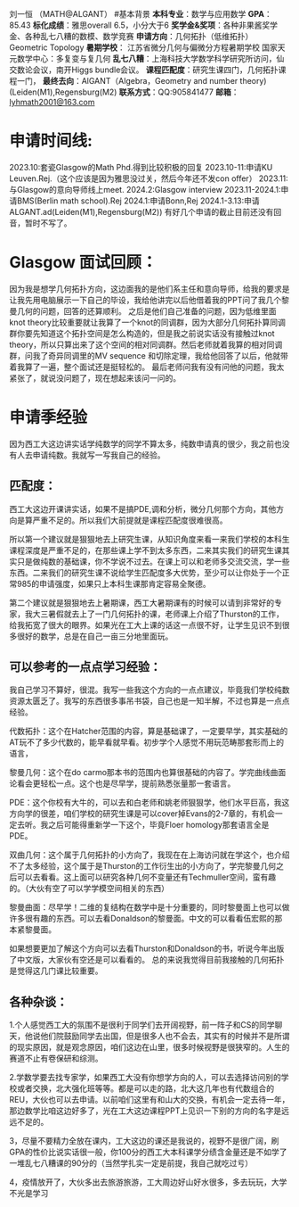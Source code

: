 刘一恒 （MATH@ALGANT）
#基本背景
**本科专业**：数学与应用数学
**GPA**：85.43
**标化成绩**：雅思overall 6.5，小分大于6
**奖学金&奖项**：各种非果酱奖学金、各种乱七八糟的数模、数学竞赛
**申请方向**：几何拓扑（低维拓扑） Geometric Topology
**暑期学校**：
江苏省微分几何与偏微分方程暑期学校
国家天元数学中心：多复变与复几何
**乱七八糟**：上海科技大学数学科学研究所访问，仙交数论会议，南开Higgs bundle会议。
**课程匹配度**：研究生课四门，几何拓扑课程一门，
**最终去向**：AlGANT（Algebra，Geometry and number theory)(Leiden(M1),Regensburg(M2)
**联系方式**：QQ:905841477
**邮箱**：lyhmath2001@163.com

# 申请时间线:
2023.10:套瓷Glasgow的Math Phd.得到比较积极的回复
2023.10-11:申请KU Leuven.Rej.（这个应该是因为雅思没过关，然后今年还不发con offer）
2023.11:与Glasgow的意向导师线上meet.
2024.2:Glasgow interview
2023.11-2024.1:申请BMS(Berlin math school).Rej
2024.1:申请Bonn,Rej
2024.1-3.13:申请ALGANT.ad(Leiden(M1),Regensburg(M2))
有好几个申请的截止目前还没有回音，暂时不写了。

# Glasgow 面试回顾：
因为我是想学几何拓扑方向，这边面我的是他们系主任和意向导师，给我的要求是让我先用电脑展示一下自己的毕设，我给他讲完以后他借着我的PPT问了我几个黎曼几何的问题，回答的还算顺利。
   之后是他们自己准备的问题，因为低维里面knot theory比较重要就让我算了一个knot的同调群，因为大部分几何拓扑算同调群你要先知道这个拓扑空间是怎么构造的，但是我之前说实话没有接触过knot theory，所以只算出来了这个空间的相对同调群。然后老师就着我算的相对同调群，问我了奇异同调里的MV sequence 和切除定理，我给他回答了以后，他就带着我算了一遍，整个面试还是挺轻松的。
   最后老师问我有没有问他的问题，我太紧张了，就说没问题了，现在想起来该问一问的。

   # 申请季经验
因为西工大这边讲实话学纯数学的同学不算太多，纯数申请真的很少，我之前也没有人去申请纯数。我就写一写我自己的经验。

## 匹配度：
西工大这边开课讲实话，如果不是搞PDE,调和分析，微分几何那个方向，其他方向是算严重不足的。所以我们大前提就是课程匹配度很难很高。

所以第一个建议就是狠狠地去上研究生课，从知识角度来看一来我们学校的本科生课程深度是严重不足的，在那些课上学不到太多东西，二来其实我们的研究生课其实只是做纯数的基础课，你不学说不过去。在课上可以和老师多交流交流，学一些东西。二来我们的研究生课不说给学生匹配度多大优势，至少可以让你处于一个正常985的申请强度，如果只上本科生课那肯定容易全聚德。

第二个建议就是狠狠地去上暑期课，西工大暑期课有的时候可以请到非常好的专家，我大三暑假就去上了一门几何拓扑的课，老师课上介绍了Thurston的工作，给我拓宽了很大的眼界。如果光在工大上课的话这一点很不好，让学生见识不到很多很好的数学，总是在自己一亩三分地里面玩。

## 可以参考的一点点学习经验：
我自己学习不算好，很混。我写一些我这个方向的一点点建议，毕竟我们学校纯数资源太匮乏了。我写的东西很多事吊书袋，自己也是一知半解，不过也算是一点点经验。

代数拓扑：这个在Hatcher范围的内容，算是基础课了，一定要早学，其实基础的AT玩不了多少代数的，能早看就早看。初步学个人感觉不用玩范畴那套形而上的语言，

黎曼几何：这个在do carmo那本书的范围内也算很基础的内容了。学完曲线曲面论看会更轻松一点。这个也是尽早学，提前熟悉张量那一套语言。

PDE：这个你校有大牛的，可以去和白老师和姚老师狠狠学，他们水平巨高，我这方向学的很差，咱们学校的研究生课是可以cover掉Evans的2-7章的，有机会一定去听。我之后可能得重新学一下这个，毕竟Floer homology那套语言全是PDE。

双曲几何：这个属于几何拓扑的小方向了，我现在在上海访问就在学这个，也介绍不了太多经验，这个属于是Thurston的工作衍生出的小方向了，学完黎曼几何之后可以去看看。这上面可以研究各种几何不变量还有Techmuller空间，蛮有趣的。（大伙有空了可以学学模空间相关的东西）

黎曼曲面：尽早学！二维的复结构在数学中是十分重要的，同时黎曼面上也可以做许多很有趣的东西。可以去看Donaldson的黎曼面。中文的可以看看伍宏熙的那本紧黎曼面。

如果想要更加了解这个方向可以去看Thurston和Donaldson的书，听说今年出版了中文版，大家伙有空还是可以看看的。
总的来说我觉得目前我接触的几何拓扑是觉得这几门课比较重要。

## 各种杂谈：
1.个人感觉西工大的氛围不是很利于同学们去开阔视野，前一阵子和CS的同学聊天，他说他们院鼓励同学去出国，但是很多人也不会去，其实有的时候并不是所谓的现实原因，就是观念原因，咱们这边在山里，很多时候视野是很狭窄的。人生的赛道不止有卷保研和综测。

2.学数学要去找专家学，如果西工大没有你想学方向的人，可以去选择访问别的学校或者交换，北大强化班等等。都是可以走的路，北大这几年也有代数组合的REU，大伙也可以去申请。以前咱们这里有和山大的交换，有机会一定去待一年，那边数学比咱这边好多了，光在工大这边课程PPT上见识一下别的方向的名字是远远不足的。

3，尽量不要精力全放在课内，工大这边的课还是我说的，视野不是很广阔，刷GPA的性价比说实话很一般，你100分的西工大本科课学分绩含金量还是不如学了一堆乱七八糟课的90分的（当然学扎实一定是前提，我自己就吃过亏）

4，疫情放开了，大伙多出去旅游旅游，工大周边好山好水很多，多去玩玩，大学不光是学习




